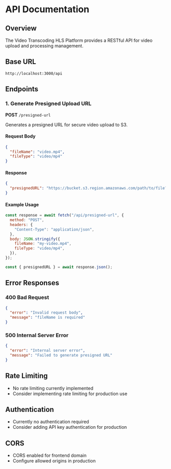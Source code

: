 # API Documentation

## Overview

The Video Transcoding HLS Platform provides a RESTful API for video upload and processing management.

## Base URL

```
http://localhost:3000/api
```

## Endpoints

### 1. Generate Presigned Upload URL

**POST** `/presigned-url`

Generates a presigned URL for secure video upload to S3.

#### Request Body

```json
{
  "fileName": "video.mp4",
  "fileType": "video/mp4"
}
```

#### Response

```json
{
  "presignedURL": "https://bucket.s3.region.amazonaws.com/path/to/file?signature..."
}
```

#### Example Usage

```javascript
const response = await fetch("/api/presigned-url", {
  method: "POST",
  headers: {
    "Content-Type": "application/json",
  },
  body: JSON.stringify({
    fileName: "my-video.mp4",
    fileType: "video/mp4",
  }),
});

const { presignedURL } = await response.json();
```

## Error Responses

### 400 Bad Request

```json
{
  "error": "Invalid request body",
  "message": "fileName is required"
}
```

### 500 Internal Server Error

```json
{
  "error": "Internal server error",
  "message": "Failed to generate presigned URL"
}
```

## Rate Limiting

- No rate limiting currently implemented
- Consider implementing rate limiting for production use

## Authentication

- Currently no authentication required
- Consider adding API key authentication for production

## CORS

- CORS enabled for frontend domain
- Configure allowed origins in production

